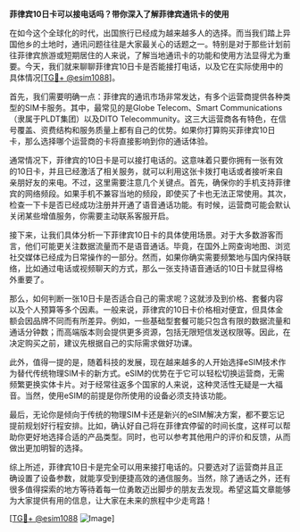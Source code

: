 **菲律宾10日卡可以接电话吗？带你深入了解菲律宾通讯卡的使用**

在如今这个全球化的时代，出国旅行已经成为越来越多人的选择。而当我们踏上异国他乡的土地时，通讯问题往往是大家最关心的话题之一。特别是对于那些计划前往菲律宾旅游或短期居住的人来说，了解当地通讯卡的功能和使用方法显得尤为重要。今天，我们就来聊聊菲律宾10日卡是否能接打电话，以及它在实际使用中的具体情况[[TG💪+ @esim1088](https://t.me/s/esim1088)]。

首先，我们需要明确一点：菲律宾的通讯市场非常发达，有多个运营商提供各种类型的SIM卡服务。其中，最常见的是Globe Telecom、Smart Communications（隶属于PLDT集团）以及DITO Telecommunity。这三大运营商各有特色，在信号覆盖、资费结构和服务质量上都有自己的优势。如果你打算购买菲律宾10日卡，那么选择哪个运营商的卡将直接影响到你的通话体验。

通常情况下，菲律宾的10日卡是可以接打电话的。这意味着只要你拥有一张有效的10日卡，并且已经激活了相关服务，就可以利用这张卡拨打电话或者接听来自亲朋好友的来电。不过，这里需要注意几个关键点。首先，确保你的手机支持菲律宾的网络频段。如果手机不兼容当地的频段，即使买了卡也无法正常使用。其次，检查一下卡是否已经成功注册并开通了语音通话功能。有时候，运营商可能会默认关闭某些增值服务，你需要主动联系客服开启。

接下来，让我们具体分析一下菲律宾10日卡的具体使用场景。对于大多数游客而言，他们可能更关注数据流量而不是语音通话。毕竟，在国外上网查询地图、浏览社交媒体已经成为日常操作的一部分。然而，如果你确实需要频繁地与国内保持联络，比如通过电话或视频聊天的方式，那么一张支持语音通话的10日卡就显得格外重要了。

那么，如何判断一张10日卡是否适合自己的需求呢？这就涉及到价格、套餐内容以及个人预算等多个因素。一般来说，菲律宾的10日卡价格相对便宜，但具体金额会因品牌不同而有所差异。例如，一些基础型套餐可能只包含有限的数据流量和通话分钟数；而高端版本则会提供更多资源，包括无限短信发送权限等。因此，在决定购买之前，建议先根据自己的实际需求做好功课。

此外，值得一提的是，随着科技的发展，现在越来越多的人开始选择eSIM技术作为替代传统物理SIM卡的新方式。eSIM的优势在于它可以轻松切换运营商，无需频繁更换实体卡片。对于经常往返多个国家的人来说，这种灵活性无疑是一大福音。当然，使用eSIM的前提是你所使用的设备必须支持该功能。

最后，无论你是倾向于传统的物理SIM卡还是新兴的eSIM解决方案，都不要忘记提前规划好行程安排。比如，确认好自己将在菲律宾停留的时间长度，这样可以帮助你更好地选择合适的产品类型。同时，也可以参考其他用户的评价和反馈，从而做出更加明智的选择。

综上所述，菲律宾10日卡是完全可以用来接打电话的。只要选对了运营商并且正确设置了设备参数，就能享受到便捷高效的通信服务。当然，除了通话之外，还有很多值得探索的地方等待着每一位勇敢迈出脚步的朋友去发现。希望这篇文章能够为大家提供有用的信息，让大家在未来的旅程中少走弯路！

[[TG💪+ @esim1088](https://t.me/s/esim1088) ![Image](https://i.postimg.cc/4NQfJmqS/Snipaste-2025-05-13-00-14-12.png)]